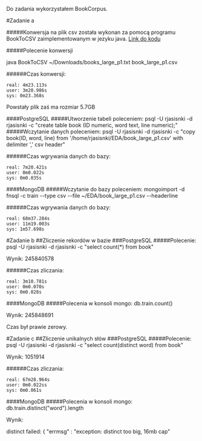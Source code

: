 Do zadania wykorzystałem BookCorpus.

#Zadanie a

#####Konwersja na plik csv została wykonan za pomocą programu BookToCSV zaimplementowanym w jezyku java. [Link do kodu](https://github.com/rjasinski/nosql/blob/master/EDA/BookToCSV.java)

#####Polecenie konwersji

java BookToCSV ~/Downloads/books_large_p1.txt book_large_p1.csv

######Czas konwersji:

    real: 4m23.113s
    user: 3m20.986s
    sys: 0m23.368s
Powstały plik zaś ma rozmiar 5.7GB

####PostgreSQL
#####Utworzenie tabeli poleceniem:
psql -U rjasisnki -d rjasisnki -c "create table book (ID numeric, word text, line numeric);"
#####Wczytanie danych poleceniem:
psql -U rjasisnki -d rjasisnki -c "copy book(ID, word, line) from '/home/rjasisnki/EDA/book_large_p1.csv' with delimiter ',' csv header"

######Czas wgrywania danych do bazy:

    real: 7m20.421s
    user: 0m0.022s
    sys: 0m0.035s

####MongoDB
#####Wczytanie do bazy poleceniem:
mongoimport -d fnsql -c train --type csv --file ~/EDA/book_large_p1.csv --headerline

######Czas wgrywania danych do bazy:

    real: 68m37.284s
    user: 11m19.003s
    sys: 1m57.698s

#Zadanie b
##Zliczenie rekordów w bazie
###PostgreSQL
#####Polecenie:
psql -U rjasisnki -d rjasisnki -c "select count(*) from book"

Wynik: 245840578

######Czas zliczania:

    real: 3m10.781s
    user: 0m0.070s
    sys: 0m0.028s

####MongoDB
#####Polecenia w konsoli mongo:
db.train.count()

Wynik: 245848691

Czas był prawie zerowy.

#Zadanie c
##Zliczenie unikalnych słów
###PostgreSQL
#####Polecenie:
psql -U rjasisnki -d rjasisnki -c "select count(distinct word) from book"

Wynik: 1051914

######Czas zliczania:

    real: 67m28.964s
    user: 0m0.022ss
    sys: 0m0.061s

####MongoDB
#####Polecenia w konsoli mongo:
db.train.distinct("word").length

Wynik:

distinct failed: {
	"errmsg" : "exception: distinct too big, 16mb cap"


